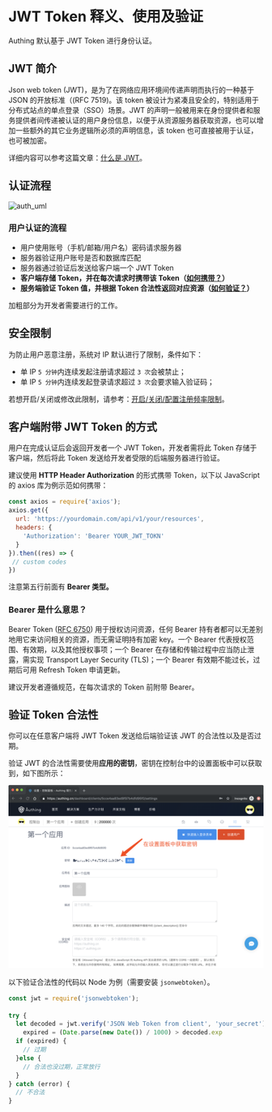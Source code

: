# JWT Token 释义、使用及验证

Authing 默认基于 JWT Token 进行身份认证。

## JWT 简介

Json web token \(JWT\)，是为了在网络应用环境间传递声明而执行的一种基于 JSON 的开放标准（\(RFC 7519\)。该 token 被设计为紧凑且安全的，特别适用于分布式站点的单点登录（SSO）场景。JWT 的声明一般被用来在身份提供者和服务提供者间传递被认证的用户身份信息，以便于从资源服务器获取资源，也可以增加一些额外的其它业务逻辑所必须的声明信息，该 token 也可直接被用于认证，也可被加密。

详细内容可以参考这篇文章：[什么是 JWT](https://www.jianshu.com/p/576dbf44b2ae)。

## 认证流程

![auth\_uml](https://usercontents.authing.cn/white_paper/authing_auth_uml.png)

### 用户认证的流程

* 用户使用账号（手机/邮箱/用户名）密码请求服务器
* 服务器验证用户账号是否和数据库匹配
* 服务器通过验证后发送给客户端一个 JWT Token
* **客户端存储 Token，并在每次请求时携带该 Token（**[**如何携带？**](https://learn.authing.cn/authing/advanced/authentication/jwt-token#ke-hu-duan-fu-dai-jwt-token-de-fang-shi)**）**
* **服务端验证 Token 值，并根据 Token 合法性返回对应资源（**[**如何验证？**](https://learn.authing.cn/authing/advanced/authentication/jwt-token#ru-he-yan-zheng-token-he-fa-xing)**）**

加粗部分为开发者需要进行的工作。

## 安全限制

为防止用户恶意注册，系统对 IP 默认进行了限制，条件如下：

* 单 IP `5 分钟`内连续发起注册请求超过 `3 次`会被禁止；
* 单 IP `5 分钟`内连续发起登录请求超过 `3 次`会要求输入验证码；

若想开启/关闭或修改此限制，请参考：[开启/关闭/配置注册频率限制](https://learn.authing.cn/authing/quickstart/dashboard#kai-qi-guan-bi-pei-zhi-zhu-ce-pin-lv-xian-zhi)。

## 客户端附带 JWT Token 的方式

用户在完成认证后会返回开发者一个 JWT Token，开发者需将此 Token 存储于客户端，然后将此 Token 发送给开发者受限的后端服务器进行验证。

建议使用 **HTTP Header Authorization** 的形式携带 Token，以下以 JavaScript 的 axios 库为例示范如何携带：

```javascript
const axios = require('axios');
axios.get({
  url: 'https://yourdomain.com/api/v1/your/resources',
  headers: {
    'Authorization': 'Bearer YOUR_JWT_TOKN'
  }
}).then((res) => {
 // custom codes
})
```

注意第五行前面有 **Bearer 类型。**

### **Bearer 是什么意思？**

Bearer Token \([RFC 6750](http://www.rfcreader.com/#rfc6750)\) 用于授权访问资源，任何 Bearer 持有者都可以无差别地用它来访问相关的资源，而无需证明持有加密 key。一个 Bearer 代表授权范围、有效期，以及其他授权事项；一个 Bearer 在存储和传输过程中应当防止泄露，需实现 Transport Layer Security \(TLS\)；一个 Bearer 有效期不能过长，过期后可用 Refresh Token 申请更新。

建议开发者遵循规范，在每次请求的 Token 前附带 Bearer。

## 验证 Token 合法性

你可以在任意客户端将 JWT Token 发送给后端验证该 JWT 的合法性以及是否过期。

验证 JWT 的合法性需要使用**应用的密钥**，密钥在控制台中的设置面板中可以获取到，如下图所示：

![&#x82E5;&#x4F60;&#x7684;&#x5BC6;&#x94A5;&#x53D1;&#x751F;&#x6CC4;&#x6F0F;&#xFF0C;&#x8BF7;&#x70B9;&#x51FB;&#x300C;&#x5237;&#x65B0;&#x300D;&#x91CD;&#x7F6E;&#x5BC6;&#x94A5;](../../.gitbook/assets/image%20%2862%29.png)

以下验证合法性的代码以 Node 为例（需要安装 `jsonwebtoken`）。

```javascript
const jwt = require('jsonwebtoken');

try {
  let decoded = jwt.verify('JSON Web Token from client', 'your_secret'),
    expired = (Date.parse(new Date()) / 1000) > decoded.exp
  if (expired) {
    // 过期
  }else {
    // 合法也没过期，正常放行
  }
} catch (error) {
  // 不合法
}
```

  




